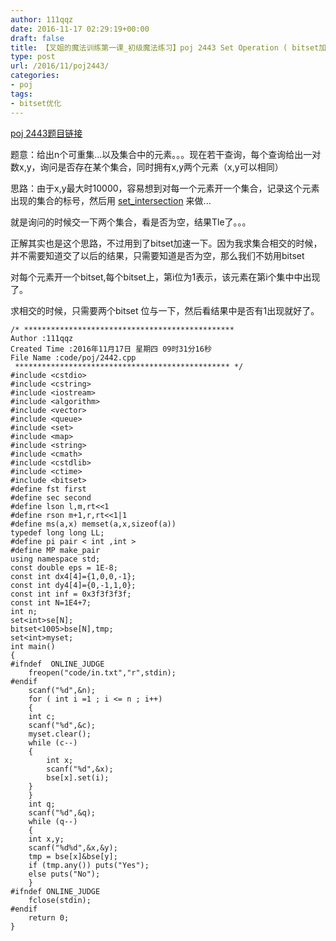 ```yaml
---
author: 111qqz
date: 2016-11-17 02:29:19+00:00
draft: false
title: 【叉姐的魔法训练第一课_初级魔法练习】poj 2443 Set Operation ( bitset加速)
type: post
url: /2016/11/poj2443/
categories:
- poj
tags:
- bitset优化
---
```


[poj 2443题目链接](http://poj.org/problem?id=2443)

题意：给出n个可重集...以及集合中的元素。。。现在若干查询，每个查询给出一对数x,y，询问是否存在某个集合，同时拥有x,y两个元素（x,y可以相同）

思路：由于x,y最大时10000，容易想到对每一个元素开一个集合，记录这个元素出现的集合的标号，然后用 [set_intersection](http://www.cplusplus.com/reference/algorithm/set_intersection/) 来做...

就是询问的时候交一下两个集合，看是否为空，结果Tle了。。。

正解其实也是这个思路，不过用到了bitset加速一下。因为我求集合相交的时候，并不需要知道交了以后的结果，只需要知道是否为空，那么我们不妨用bitset

对每个元素开一个bitset,每个bitset上，第i位为1表示，该元素在第i个集中中出现了。

求相交的时候，只需要两个bitset 位与一下，然后看结果中是否有1出现就好了。

    
    /* ***********************************************
    Author :111qqz
    Created Time :2016年11月17日 星期四 09时31分16秒
    File Name :code/poj/2442.cpp
     ************************************************ */
    #include <cstdio>
    #include <cstring>
    #include <iostream>
    #include <algorithm>
    #include <vector>
    #include <queue>
    #include <set>
    #include <map>
    #include <string>
    #include <cmath>
    #include <cstdlib>
    #include <ctime>
    #include <bitset>
    #define fst first
    #define sec second
    #define lson l,m,rt<<1
    #define rson m+1,r,rt<<1|1
    #define ms(a,x) memset(a,x,sizeof(a))
    typedef long long LL;
    #define pi pair < int ,int >
    #define MP make_pair
    using namespace std;
    const double eps = 1E-8;
    const int dx4[4]={1,0,0,-1};
    const int dy4[4]={0,-1,1,0};
    const int inf = 0x3f3f3f3f;
    const int N=1E4+7;
    int n;
    set<int>se[N];
    bitset<1005>bse[N],tmp;
    set<int>myset;
    int main()
    {
    #ifndef  ONLINE_JUDGE 
        freopen("code/in.txt","r",stdin);
    #endif
        scanf("%d",&n);
        for ( int i =1 ; i <= n ; i++)
        {
    	int c;
    	scanf("%d",&c);
    	myset.clear();
    	while (c--)
    	{
    	    int x;
    	    scanf("%d",&x);
    	    bse[x].set(i);
    	}
        }
        int q;
        scanf("%d",&q);
        while (q--)
        {
    	int x,y;
    	scanf("%d%d",&x,&y);
    	tmp = bse[x]&bse[y];
    	if (tmp.any()) puts("Yes");
    	else puts("No");
        }
    #ifndef ONLINE_JUDGE  
        fclose(stdin);
    #endif
        return 0;
    }
    






